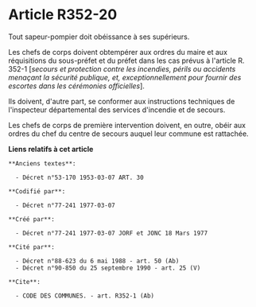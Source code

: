 # Article R352-20

Tout sapeur-pompier doit obéissance à ses supérieurs.

Les chefs de corps doivent obtempérer aux ordres du maire et aux réquisitions du sous-préfet et du préfet dans les cas prévus
à l'article R. 352-1 [*secours et protection contre les incendies, périls ou accidents menaçant la sécurité publique, et,
exceptionnellement pour fournir des escortes dans les cérémonies officielles*].

Ils doivent, d'autre part, se conformer aux instructions techniques de l'inspecteur départemental des services d'incendie et
de secours.

Les chefs de corps de première intervention doivent, en outre, obéir aux ordres du chef du centre de secours auquel leur
commune est rattachée.

**Liens relatifs à cet article**

	**Anciens textes**:

	  - Décret n°53-170 1953-03-07 ART. 30

	**Codifié par**:

	  - Décret n°77-241 1977-03-07

	**Créé par**:

	  - Décret n°77-241 1977-03-07 JORF et JONC 18 Mars 1977

	**Cité par**:

	  - Décret n°88-623 du 6 mai 1988 - art. 50 (Ab)
	  - Décret n°90-850 du 25 septembre 1990 - art. 25 (V)

	**Cite**:

	  - CODE DES COMMUNES. - art. R352-1 (Ab)
